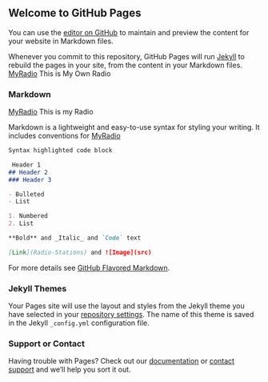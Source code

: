 ## Welcome to GitHub Pages

You can use the [editor on GitHub](https://github.com/samaladdin70/Aladdin_Products/edit/gh-pages/index.md) to maintain and preview the content for your website in Markdown files.

Whenever you commit to this repository, GitHub Pages will run [Jekyll](https://jekyllrb.com/) to rebuild the pages in your site, from the content in your Markdown files.
[MyRadio](https://samaladdin70.github.io/Aladdin_Products/Radio-Stations/) This is My Own Radio

### Markdown
[MyRadio](Radio-Stations) This is my Radio

Markdown is a lightweight and easy-to-use syntax for styling your writing. It includes conventions for
[MyRadio](Radio-Stations)

```markdown
Syntax highlighted code block

 Header 1
## Header 2
### Header 3

- Bulleted
- List

1. Numbered
2. List

**Bold** and _Italic_ and `Code` text

[Link](Radio-Stations) and ![Image](src)

```

For more details see [GitHub Flavored Markdown](https://guides.github.com/features/mastering-markdown/).

### Jekyll Themes

Your Pages site will use the layout and styles from the Jekyll theme you have selected in your [repository settings](https://github.com/samaladdin70/Aladdin_Products/settings/pages). The name of this theme is saved in the Jekyll `_config.yml` configuration file.

### Support or Contact

Having trouble with Pages? Check out our [documentation](https://docs.github.com/categories/github-pages-basics/) or [contact support](https://support.github.com/contact) and we’ll help you sort it out.
